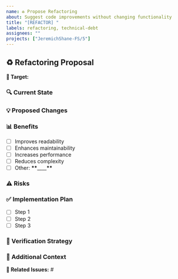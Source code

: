 ```yaml
---
name: ♻️ Propose Refactoring
about: Suggest code improvements without changing functionality
title: "[REFACTOR] "
labels: refactoring, technical-debt
assignees: ""
projects: ["JeremichShane-FS/5"]
---
```


## ♻️ Refactoring Proposal

**🎯 Target:**

<!-- Example: User authentication service (src/services/auth/) -->

### 🔍 Current State

<!-- Example: The authentication service is currently 1500+ lines in a single file with mixed responsibilities. It handles login, registration, password management, session tracking, and permission checking all in one class. This makes it difficult to test and maintain. -->

### 💡 Proposed Changes

<!-- Example: Split the service into smaller, focused modules:
1. AuthenticationService - login/logout functionality
2. UserRegistrationService - user signup and verification
3. PasswordService - reset, change, and validation
4. SessionService - session management
5. PermissionService - access control checks -->

### 📊 Benefits

<!-- Check all that apply to your proposal -->

- [ ] Improves readability
- [ ] Enhances maintainability
- [ ] Increases performance
- [ ] Reduces complexity
- [ ] Other: **\*\***\_\_\_\_**\*\***

### ⚠️ Risks

<!-- Example:
1. Potential for regression bugs during refactoring
2. Services have many interdependencies
3. Will require updating multiple tests
4. May need to maintain backward compatibility for API consumers -->

### ✅ Implementation Plan

<!-- Example steps for implementing the refactoring -->

- [ ] Step 1
- [ ] Step 2
- [ ] Step 3

### 🧪 Verification Strategy

<!-- Example:
1. Maintain high test coverage throughout the refactoring
2. Implement comprehensive integration tests before starting
3. Set up feature flags to roll out changes gradually
4. Perform A/B testing with both implementations -->

### 📝 Additional Context

<!-- Example: This refactoring aligns with our technical roadmap goal of improving code maintainability. Similar refactoring was successfully done for the payment service last quarter. -->

**🔗 Related Issues:** #

